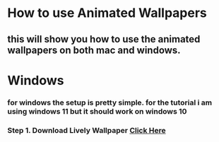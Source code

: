 # How to use Animated Wallpapers

## this will show you how to use the animated wallpapers on both mac and windows.

# Windows

### for windows the setup is pretty simple. for the tutorial i am using windows 11 but it should work on windows 10
### Step 1. Download Lively Wallpaper [Click Here](https://www.rocksdanister.com/lively/)

